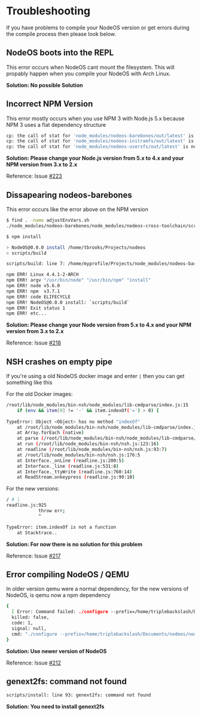 # Troubleshooting

If you have problems to compile your NodeOS version or get errors during the compile process then please look below.

## NodeOS boots into the REPL

This error occurs when NodeOS cant mount the filesystem. This will propably happen when you compile your NodeOS with Arch Linux.

**Solution: No possible Solution**

## Incorrect NPM Version

This error mostly occurs when you use NPM 3 with Node.js 5.x because NPM 3 uses a flat dependency structure

```bash
cp: the call of stat for 'node_modules/nodeos-barebones/out/latest' is not possible: file or directory not found
cp: the call of stat for 'node_modules/nodeos-initramfs/out/latest' is not possible: file or directory not found
cp: the call of stat for 'node_modules/nodeos-usersfs/out/latest' is not possible: file or directory not found
```

**Solution: Please change your Node.js version from 5.x to 4.x and your NPM version from 3.x to 2.x**

Reference: Issue [#223](../issues/223)

## Dissapearing nodeos-barebones

This error occurs like the error above on the NPM version

```bash
$ find . -name adjustEnvVars.sh
./node_modules/nodeos-barebones/node_modules/nodeos-cross-toolchain/scripts/adjustEnvVars.sh

$ npm install

> NodeOS@0.0.0 install /home/tbrooks/Projects/nodeos
> scripts/build

scripts/build: line 7: /home/myprofile/Projects/node_modules/nodeos-barebones/node_modules/nodeos-cross-toolchain/scripts/adjustEnvVars.sh: No such file or directory

npm ERR! Linux 4.4.1-2-ARCH
npm ERR! argv "/usr/bin/node" "/usr/bin/npm" "install"
npm ERR! node v5.6.0
npm ERR! npm  v3.7.1
npm ERR! code ELIFECYCLE
npm ERR! NodeOS@0.0.0 install: `scripts/build`
npm ERR! Exit status 1
npm ERR! etc...
```

**Solution: Please change your Node version from 5.x to 4.x and your NPM version from 3.x to 2.x**

Reference: Issue [#218](../issues/218)

## NSH crashes on empty pipe

If you're using a old NodeOS docker image and enter `|` then you can get something like this

For the old Docker images:

```bash
/root/lib/node_modules/bin-nsh/node_modules/lib-cmdparse/index.js:15
    if (env && item[0] != '-' && item.indexOf('=') > 0) {
                                      ^
TypeError: Object <Object> has no method "indexOf"
    at /root/lib/node_modules/bin-nsh/node_modules/lib-cmdparse/index.js:15:39
    at Array.forEach (native)
    at parse (/root/lib/node_modules/bin-nsh/node_modules/lib-cmdparse/index.js:13:9)
    at run (/root/lib/node_modules/bin-nsh/nsh.js:123:16)
    at readline (/root/lib/node_modules/bin-nsh/nsh.js:93:7)
    at /root/lib/node_modules/bin-nsh/nsh.js:176:5
    at Interface._onLine (readline.js:200:5)
    at Interface._line (readline.js:531:8)
    at Interface._ttyWrite (readline.js:760:14)
    at ReadStream.onkeypress (readline.js:99:10)
```

For the new versions:

```bash
/ # |
readline.js:925
            throw err;
            ^

TypeError: item.indexOf is not a function
    at Stacktrace..
```

**Solution: For now there is no solution for this problem**

Reference: Issue [#217](../issues/217)

## Error compiling NodeOS / QEMU

In older version qemu were a normal dependency, for the new versions of NodeOS, is qemu now a npm dependency

```bash
{
  [ Error: Command failed: ./configure --prefix=/home/triplebackslash/Documents/nodeos/node_modules/nodeos-barebones/usr --target-list=arm-softmmu,i386-softmmu,x86_64-softmmu,arm-linux-user,i386-linux-user,x86_64-linux-user --disable-docs --disable-vnc --enable-sdl ]
  killed: false,
  code: 1,
  signal: null,
  cmd: "./configure --prefix=/home/triplebackslash/Documents/nodeos/node_modules/nodeos-barebones/usr --target-list=arm-softmmu,i386-softmmu,x86_64-softmmu,arm-linux-user,i386-linux-user,x86_64-linux-user --disable-docs --disable-vnc --enable-sdl"
}
```

**Solution: Use newer version of NodeOS**

Reference: Issue [#212](../issues/212)

## genext2fs: command not found

```bash
scripts/install: line 93: genext2fs: command not found
```

**Solution: You need to install genext2fs**

##  

